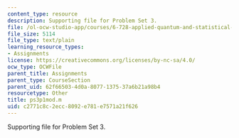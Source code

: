 ```yaml
---
content_type: resource
description: Supporting file for Problem Set 3.
file: /ol-ocw-studio-app/courses/6-728-applied-quantum-and-statistical-physics-fall-2006/c2771c8c2ecc8092e781e7571a21f626_ps3p1mod.m
file_size: 5114
file_type: text/plain
learning_resource_types:
- Assignments
license: https://creativecommons.org/licenses/by-nc-sa/4.0/
ocw_type: OCWFile
parent_title: Assignments
parent_type: CourseSection
parent_uid: 62f66503-4d0a-8077-1375-37a6b21a98b4
resourcetype: Other
title: ps3p1mod.m
uid: c2771c8c-2ecc-8092-e781-e7571a21f626
---
```

Supporting file for Problem Set 3.